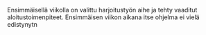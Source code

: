 Ensimmäisellä viikolla on valittu harjoitustyön aihe ja tehty vaaditut aloitustoimenpiteet. Ensimmäisen viikon aikana itse ohjelma ei vielä edistynytn
